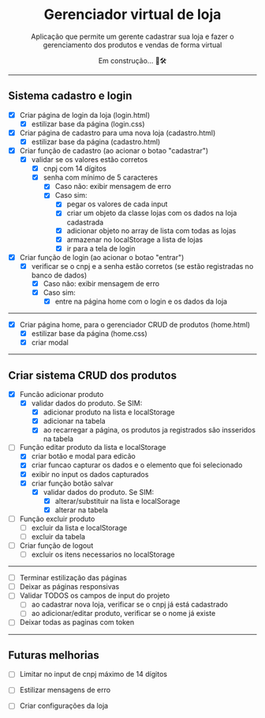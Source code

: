 <h1 align="center">Gerenciador virtual de loja</h1>
<p align="center">Aplicação que permite um gerente cadastrar sua loja e fazer o gerenciamento dos produtos e vendas de forma virtual</p>
<p align="center">Em construção... 🚧🛠 

---

<h2>Sistema cadastro e login</h2>

- [x] Criar página de login da loja (login.html)
  - [x] estilizar base da página (login.css)
- [x] Criar página de cadastro para uma nova loja (cadastro.html)
  - [x] estilizar base da página (cadastro.html)
- [x] Criar função de cadastro (ao acionar o botao "cadastrar")
  - [x] validar se os valores estão corretos
    - [x] cnpj com 14 dígitos
    - [x] senha com mínimo de 5 caracteres
      - [x] Caso não: exibir mensagem de erro
      - [x] Caso sim:    
        - [x] pegar os valores de cada input
        - [x] criar um objeto da classe lojas com os dados na loja cadastrada
        - [x] adicionar objeto no array de lista com todas as lojas
        - [x] armazenar no localStorage a lista de lojas
        - [x] ir para a tela de login
- [x] Criar função de login (ao acionar o botao "entrar")
  - [x] verificar se o cnpj e a senha estão corretos (se estão registradas no banco de dados)
    - [x] Caso não: exibir mensagem de erro
    - [x] Caso sim:
      - [x] entre na página home com o login e os dados da loja

---

- [x] Criar página home, para o gerenciador CRUD de produtos (home.html)
  - [x] estilizar base da página (home.css)
  - [x] criar modal

---

<h2>Criar sistema CRUD dos produtos</h2>

- [x] Funcão adicionar produto
  - [x] validar dados do produto. Se SIM: 
    - [x] adicionar produto na lista e localStorage
    - [x] adicionar na tabela 
    - [x] ao recarregar a página, os produtos ja registrados são insseridos na tabela
- [ ] Função editar produto da lista e localStorage
  - [x] criar botão e modal para edicão
  - [x] criar funcao capturar os dados e o elemento que foi selecionado
  - [x] exibir no input os dados capturados
  - [x] criar função botão salvar
    - [x] validar dados do produto. Se SIM:
      - [x] alterar/substituir na lista e localSorage
      - [x] alterar na tabela 
- [ ] Função excluir produto
  - [ ] excluir da lista e localStorage
  - [ ] excluir da tabela
- [ ] Criar função de logout
  - [ ] excluir os itens necessarios no localStorage

---

- [ ] Terminar estilização das páginas
- [ ] Deixar as páginas responsivas
- [ ] Validar TODOS os campos de input do projeto
  - [ ] ao cadastrar nova loja, verificar se o cnpj já está cadastrado
  - [ ] ao adicionar/editar produto, verificar se o nome já existe
- [ ] Deixar todas as paginas com token 

---

<h2>Futuras melhorias</h2>

- [ ] Limitar no input de cnpj máximo de 14 dígitos
- [ ] Estilizar mensagens de erro
- [ ] Criar configurações da loja

